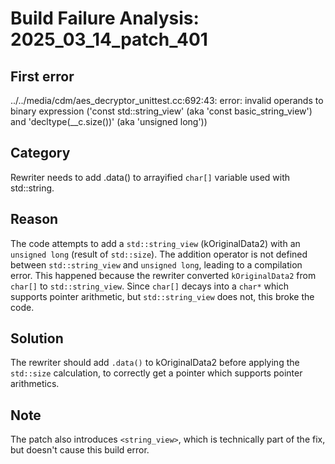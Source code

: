 # Build Failure Analysis: 2025_03_14_patch_401

## First error

../../media/cdm/aes_decryptor_unittest.cc:692:43: error: invalid operands to binary expression ('const std::string_view' (aka 'const basic_string_view<char>') and 'decltype(__c.size())' (aka 'unsigned long'))

## Category
Rewriter needs to add .data() to arrayified `char[]` variable used with std::string.

## Reason
The code attempts to add a `std::string_view` (kOriginalData2) with an `unsigned long` (result of `std::size`). The addition operator is not defined between `std::string_view` and `unsigned long`, leading to a compilation error. This happened because the rewriter converted `kOriginalData2` from `char[]` to `std::string_view`. Since `char[]` decays into a `char*` which supports pointer arithmetic, but `std::string_view` does not, this broke the code.

## Solution
The rewriter should add `.data()` to kOriginalData2 before applying the `std::size` calculation, to correctly get a pointer which supports pointer arithmetics.

## Note
The patch also introduces `<string_view>`, which is technically part of the fix, but doesn't cause this build error.